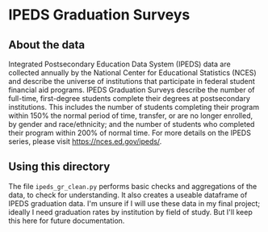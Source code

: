 # IPEDS Graduation Surveys

## About the data

Integrated Postsecondary Education Data System (IPEDS) data are collected annually by the National Center for Educational Statistics (NCES) and describe the universe of institutions that participate in federal student financial aid programs. 
IPEDS Graduation Surveys describe the number of full-time, first-degree students complete their degrees at postsecondary institutions.
This includes the number of students completing their program within 150% the normal period of time, transfer, or are no longer enrolled, by gender and race/ethnicity;
and the number of students who completed their program within 200% of normal time. 
For more details on the IPEDS series, please visit https://nces.ed.gov/ipeds/.

## Using this directory

The file `ipeds_gr_clean.py` performs basic checks and aggregations of the data, to check for understanding. It also creates a useable dataframe of IPEDS graduation data. 
I'm unsure if I will use these data in my final project; ideally I need graduation rates by institution by field of study. 
But I'll keep this here for future documentation.
